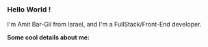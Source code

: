 ### Hello World !

I'm Amit Bar-Gil from Israel, and I'm a FullStack/Front-End developer. 

**Some cool details about me:**
